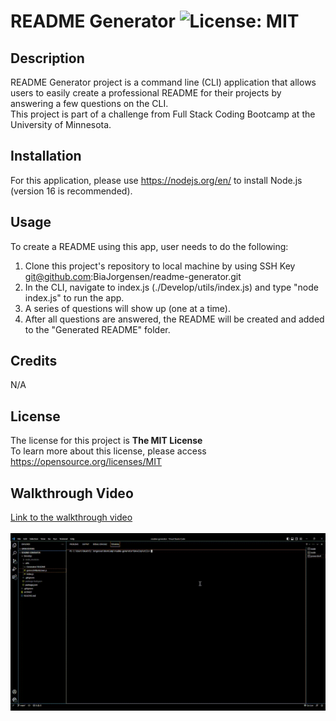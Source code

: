 # README Generator ![License: MIT](https://img.shields.io/badge/License-MIT-yellow.svg)

## Description
README Generator project is a command line (CLI) application that allows users to easily create a professional README for their projects by answering a few questions on the CLI.\
This project is part of a challenge from Full Stack Coding Bootcamp at the University of Minnesota.


## Installation

For this application, please use https://nodejs.org/en/ to install Node.js (version 16 is recommended).

## Usage
To create a README using this app, user needs to do the following:
1. Clone this project's repository to local machine by using SSH Key git@github.com:BiaJorgensen/readme-generator.git
1. In the CLI, navigate to index.js (./Develop/utils/index.js) and type "node index.js" to run the app.
1. A series of questions will show up (one at a time).
1. After all questions are answered, the README will be created and added to the "Generated README" folder.

## Credits

N/A

## License

The license for this project is **The MIT License**<br>
To learn more about this license, please access https://opensource.org/licenses/MIT

## Walkthrough Video
[Link to the walkthrough video](https://drive.google.com/file/d/1IFesRCLVC6mahWcjr8UpyDjaLTAO42vL/view?usp=share_link)<br><br>
<kbd>![README-Generator](./Develop/utils/assets/readme-generator.gif)</kbd>